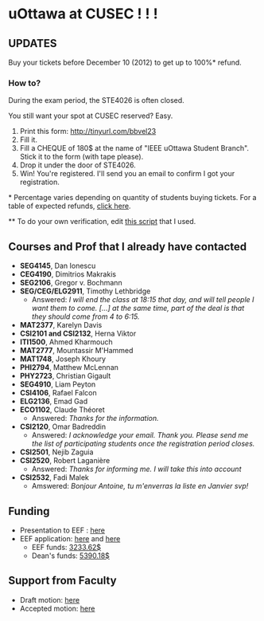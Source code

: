 # uOttawa at CUSEC ! ! !

## UPDATES

Buy your tickets before December 10 (2012) to get up to 100%* refund.

### How to?
During the exam period, the STE4026 is often closed. 

You still want your spot at CUSEC reserved? Easy.

1. Print this form:
http://tinyurl.com/bbvel23
2. Fill it.
3. Fill a CHEQUE of 180$ at the name of "IEEE uOttawa Student Branch". Stick it to the form (with tape please).
4. Drop it under the door of STE4026.
5. Win! You're registered. I'll send you an email to confirm I got your registration.

\* Percentage varies depending on quantity of students buying tickets.  For a table of expected refunds, [click here][1].

\** To do your own verification, edit [this script][2] that I used.

[1]: https://github.com/AntoineGrondin/uOttawa-at-CUSEC/blob/master/cost_table.md
[2]: https://github.com/AntoineGrondin/uOttawa-at-CUSEC/blob/master/scripts/cost_per_student.rb

## Courses and Prof that I __already__ have contacted

* __SEG4145__, Dan Ionescu
* __CEG4190__, Dimitrios Makrakis
* __SEG2106__, Gregor v. Bochmann
* __SEG/CEG/ELG2911__, Timothy Lethbridge
   * Answered: _I will end the class at 18:15 that day, and will tell people I want them to come. [...] at the same time, part of the deal is that they should come from 4 to 6:15._
* __MAT2377__, Karelyn Davis
* __CSI2101 and CSI2132__, Herna Viktor
* __ITI1500__, Ahmed Kharmouch
* __MAT2777__, Mountassir M'Hammed
* __MAT1748__, Joseph Khoury 
* __PHI2794__, Matthew McLennan
* __PHY2723__, Christian Gigault
* __SEG4910__, Liam Peyton
* __CSI4106__, Rafael Falcon
* __ELG2136__, Emad Gad 
* __ECO1102__, Claude Théoret
    * Answered: _Thanks for the information._
* __CSI2120__, Omar Badreddin
    * Answered: _I acknowledge your email. Thank you. Please send me the list of participating students once the registration period closes._
* __CSI2501__, Nejib Zaguia 
* __CSI2520__, Robert Laganière
    * Answered: _Thanks for informing me. I will take this into account_
* __CSI2532__, Fadi Malek
    * Amswered: _Bonjour Antoine, tu m'enverras la liste en Janvier svp!_

## Funding

* Presentation to EEF : [here][7]
* EEF application: [here][3] and [here][4]
  * EEF funds: [3233.62$][5]
  * Dean's funds: [5390.18$][6]

## Support from Faculty

* Draft motion: [here][8]
* Accepted motion: [here][9]

[3]: https://github.com/AntoineGrondin/uOttawa-at-CUSEC/blob/master/politics/funding/EEF.md
[4]: https://github.com/AntoineGrondin/uOttawa-at-CUSEC/blob/master/politics/funding/EEF_Form.pdf
[5]: https://github.com/AntoineGrondin/uOttawa-at-CUSEC/blob/master/politics/funding/EEF_Results_CUSEC.pdf
[6]: https://github.com/AntoineGrondin/uOttawa-at-CUSEC/blob/master/politics/funding/EEF_Results_(Dean)_CUSEC.pdf
[7]: https://github.com/AntoineGrondin/uOttawa-at-CUSEC/blob/master/politics/funding/eef_presentation.pdf
[8]: https://github.com/AntoineGrondin/uOttawa-at-CUSEC/blob/master/politics/faculty_council_motion/draft_motion.md
[9]: https://github.com/AntoineGrondin/uOttawa-at-CUSEC/blob/master/politics/faculty_council_motion/2012-04FacultyCouncilMinutes-Oct16.pdf
